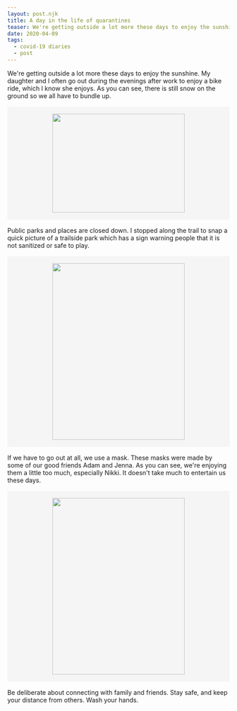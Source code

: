 ```yaml
---
layout: post.njk
title: A day in the life of quarantines
teaser: We're getting outside a lot more these days to enjoy the sunshine. 
date: 2020-04-09
tags:
  - covid-19 diaries
  - post
---
```

We're getting outside a lot more these days to enjoy the sunshine. My daughter and I often go out during the evenings after work to enjoy a bike ride, which I know she enjoys. As you can see, there is still snow on the ground so we all have to bundle up. 
<div style="display: flex; justify-content: center; width: 100%; padding: 1rem 0; background-color: #f5f5f5; margin: 1rem 0">
<img src="{{relativeRoot}}assets/img/img_2.jpeg" height="224" width="300">
</div>

Public parks and places are closed down. I stopped along the trail to snap a quick picture of a trailside park which has a sign warning people that it is not sanitized or safe to play.
<div style="display: flex; justify-content: center; width: 100%; padding: 1rem 0; background-color: #f5f5f5; margin: 1rem 0">
<img src="{{relativeRoot}}assets/img/img_3.jpeg" height="400" width="300">
</div>

If we have to go out at all, we use a mask. These masks were made by some of our good friends Adam and Jenna. As you can see, we're enjoying them a little too much, especially Nikki. It doesn't take much to entertain us these days.
<div style="display: flex; justify-content: center; width: 100%; padding: 1rem 0; background-color: #f5f5f5; margin: 1rem 0">
<img src="{{relativeRoot}}assets/img/img_4.jpeg" height="400" width="300">
</div>

Be deliberate about connecting with family and friends. Stay safe, and keep your distance from others. Wash your hands. 

